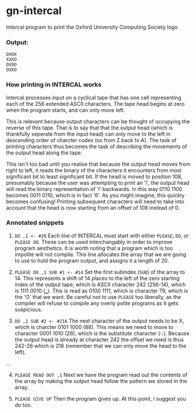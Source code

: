# gn-intercal
Intercal program to print the Oxford University Computing Society logo

### Output:  
```
OXOX  
XXXO  
OXOO  
OXXO
```

### How printing in INTERCAL works
Intercal processes input on a cyclical tape that has one cell representing each of the 256 extended ASCII characters. The tape head begins at zero when the program starts, and can only move left. 

This is relevant because output characters can be thought of occupying the reverse of this tape. That is to say that that the output head (which is thankfully seperate from the input head) can only move to the left in descending order of charcter codes (so from Z back to A). The task of printing characters thus becomes the task of describing the movements of the output head along the tape.

This isn't too bad until you realise that because the output head moves from right to left, it reads the binary of the characters it encounters from most significant bit to least significant bit. If the head is moved to position 108, presumably because the user was attempting to print an 'l', the output head will read the binary representation of 'l' backwards. In this way 0110 1100 becomes 0011 0110, which is in fact '6'. As you might imagine, this quickly becomes confusing! Printing subsequent characters will need to take into account that the head is now starting from an offset of 108 instead of 0.

### Annotated snippets
1. `DO ,1 <- #20` Each line of INTERCAL must start with either `PLEASE`, `DO`, or `PLEASE DO`. These can be used interchangably in order to improve program aesthetics. It is worth noting that a program which is too impolite will not compile. This line allocates the array that we are going to use to hold the program output, and assigns it a length of 20. 

2. `PLEASE DO ,1 SUB #1 <- #14` Set the first subindex (`SUB`) of the array to 14. This represents a shift of 14 places to the left of the zero starting index of the output tape, which is ASCII character 242 (256-14), which is 1111 0010 (‗). This is read as 0100 1111, which is character 79, which is the 'O' that we want. Be careful not to use `PLEASE` too liberally, as the compiler will refuse to compile any overly polite programs as it gets suspicious.

3. `DO ,1 SUB #2 <- #216` The next character of the output needs to be X, which is charcter 0101 1000 (88). This means we need to move to character 0001 1010 (26), which is the substitute character (`␚`). Because the output head is already at character 242 the offset we need is thus 242-26 which is 216 (remember that we can only move the head to the left).

...

4. `PLEASE READ OUT ,1` Next we have the program read out the contents of the array by making the output head follow the pattern we stored in the array.

5. `PLEASE GIVE UP` Then the program gives up. At this point, I suggest you do too.
